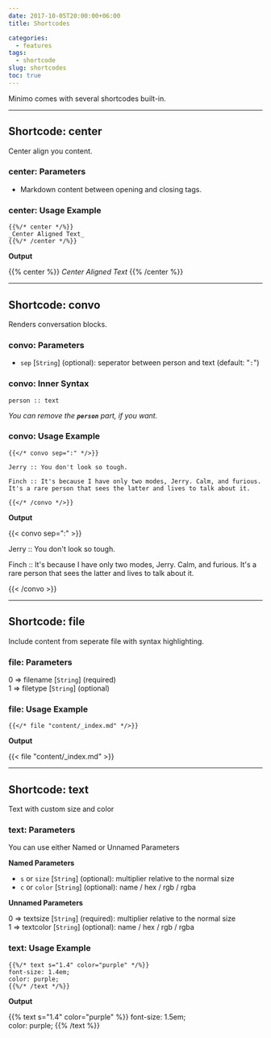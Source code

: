 ```yaml
---
date: 2017-10-05T20:00:00+06:00
title: Shortcodes

categories:
  - features
tags:
  - shortcode
slug: shortcodes
toc: true
---
```

Minimo comes with several shortcodes built-in.

-------

## Shortcode: center

Center align you content.

### center: Parameters

- Markdown content between opening and closing tags.

### center: Usage Example
```golang
{{%/* center */%}}
_Center Aligned Text_
{{%/* /center */%}}
```

**Output**

{{% center %}}
_Center Aligned Text_
{{% /center %}}

-------

## Shortcode: convo

Renders conversation blocks.

### convo: Parameters

- `sep`  [`String`] \(optional\): seperator between person and text (default: "`:`")

### convo: Inner Syntax

```golang
person :: text
```

_You can remove the **`person`** part, if you want._

### convo: Usage Example

```golang
{{</* convo sep=":" */>}}

Jerry :: You don't look so tough.

Finch :: It's because I have only two modes, Jerry. Calm, and furious. It's a rare person that sees the latter and lives to talk about it.

{{</* /convo */>}}
```

**Output**

{{< convo sep=":" >}}

Jerry :: You don't look so tough.

Finch :: It's because I have only two modes, Jerry. Calm, and furious. It's a rare person that sees the latter and lives to talk about it.

{{< /convo >}}

-------

## Shortcode: file

Include content from seperate file with syntax highlighting.

### file: Parameters

0 => filename [`String`] \(required\)  
1 => filetype [`String`] \(optional\)

### file: Usage Example

```golang
{{</* file "content/_index.md" */>}}
```

**Output**

{{< file "content/_index.md" >}}

---

## Shortcode: text

Text with custom size and color

### text: Parameters

You can use either Named or Unnamed Parameters

**Named Parameters**

- `s` or `size`  [`String`] \(optional\): multiplier relative to the normal size
- `c` or `color` [`String`] \(optional\): name / hex / rgb / rgba

**Unnamed Parameters**

0 => textsize [`String`] \(required\): multiplier relative to the normal size  
1 => textcolor [`String`] \(optional\): name / hex / rgb / rgba

### text: Usage Example

```golang
{{%/* text s="1.4" color="purple" */%}}
font-size: 1.4em;
color: purple;
{{%/* /text */%}}
```

**Output**

{{% text s="1.4" color="purple" %}}
font-size: 1.5em;  
color: purple;
{{% /text %}}
